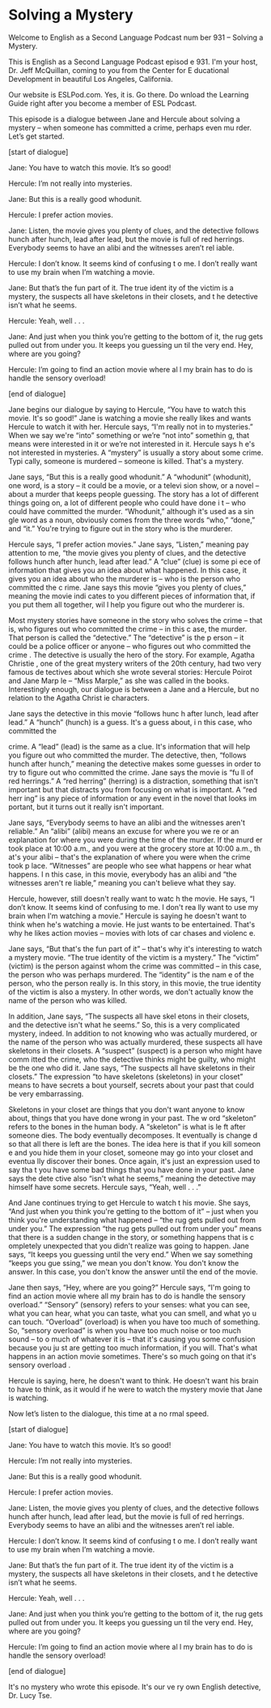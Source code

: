 # Solving a Mystery

Welcome to English as a Second Language Podcast num ber 931 – Solving a Mystery.

This is English as a Second Language Podcast episod e 931. I'm your host, Dr. Jeff McQuillan, coming to you from the Center for E ducational Development in beautiful Los Angeles, California.

Our website is ESLPod.com. Yes, it is. Go there. Do wnload the Learning Guide right after you become a member of ESL Podcast.

This episode is a dialogue between Jane and Hercule  about solving a mystery – when someone has committed a crime, perhaps even mu rder. Let’s get started.

[start of dialogue]

Jane: You have to watch this movie. It’s so good!

Hercule: I’m not really into mysteries.

Jane: But this is a really good whodunit.

Hercule: I prefer action movies.

Jane: Listen, the movie gives you plenty of clues, and the detective follows hunch after hunch, lead after lead, but the movie is full  of red herrings. Everybody seems to have an alibi and the witnesses aren’t rel iable.

Hercule: I don’t know. It seems kind of confusing t o me. I don’t really want to use my brain when I’m watching a movie.

Jane: But that’s the fun part of it. The true ident ity of the victim is a mystery, the suspects all have skeletons in their closets, and t he detective isn’t what he seems.

Hercule: Yeah, well . . .

Jane: And just when you think you’re getting to the  bottom of it, the rug gets pulled out from under you. It keeps you guessing un til the very end. Hey, where are you going?

Hercule: I’m going to find an action movie where al l my brain has to do is handle the sensory overload!

[end of dialogue]

Jane begins our dialogue by saying to Hercule, “You  have to watch this movie. It's so good!” Jane is watching a movie she really likes and wants Hercule to watch it with her. Hercule says, “I'm really not in to mysteries.” When we say we're “into” something or we’re “not into” somethin g, that means were interested in it or we’re not interested in it. Hercule says h e's not interested in mysteries. A “mystery” is usually a story about some crime. Typi cally, someone is murdered – someone is killed. That's a mystery.

Jane says, “But this is a really good whodunit.” A “whodunit” (whodunit), one word, is a story – it could be a movie, or a televi sion show, or a novel – about a murder that keeps people guessing. The story has a lot of different things going on, a lot of different people who could have done i t – who could have committed the murder. “Whodunit,” although it's used as a sin gle word as a noun, obviously comes from the three words “who,” “done,” and “it.”  You're trying to figure out in the story who is the murderer.

Hercule says, “I prefer action movies.” Jane says, “Listen,” meaning pay attention to me, “the movie gives you plenty of clues, and the detective follows hunch after hunch, lead after lead.” A “clue” (clue) is some pi ece of information that gives you an idea about what happened. In this case, it gives  you an idea about who the murderer is – who is the person who committed the c rime. Jane says this movie “gives you plenty of clues,” meaning the movie indi cates to you different pieces of information that, if you put them all together, wil l help you figure out who the murderer is.

Most mystery stories have someone in the story who solves the crime – that is, who figures out who committed the crime – in this c ase, the murder. That person is called the “detective.” The “detective” is the p erson – it could be a police officer or anyone – who figures out who committed the crime . The detective is usually the hero of the story. For example, Agatha Christie , one of the great mystery writers of the 20th century, had two very famous de tectives about which she wrote several stories: Hercule Poirot and Jane Marp le – “Miss Marple,” as she was called in the books. Interestingly enough, our dialogue is between a Jane and a Hercule, but no relation to the Agatha Christ ie characters.

Jane says the detective in this movie “follows hunc h after lunch, lead after lead.” A “hunch” (hunch) is a guess. It's a guess about, i n this case, who committed the

crime. A “lead” (lead) is the same as a clue. It's information that will help you figure out who committed the murder. The detective,  then, “follows hunch after hunch,” meaning the detective makes some guesses in  order to try to figure out who committed the crime. Jane says the movie is “fu ll of red herrings.” A “red herring” (herring) is a distraction, something that  isn't important but that distracts you from focusing on what is important. A “red herr ing” is any piece of information or any event in the novel that looks im portant, but it turns out it really isn't important.

Jane says, “Everybody seems to have an alibi and the witnesses aren't reliable.” An “alibi” (alibi) means an excuse for where you we re or an explanation for where you were during the time of the murder. If the murd er took place at 10:00 a.m., and you were at the grocery store at 10:00 a.m., th at's your alibi – that's the explanation of where you were when the crime took p lace. “Witnesses” are people who see what happens or hear what happens. I n this case, in this movie, everybody has an alibi and “the witnesses aren't re liable,” meaning you can't believe what they say.

Hercule, however, still doesn't really want to watc h the movie. He says, “I don’t know. It seems kind of confusing to me. I don't rea lly want to use my brain when I'm watching a movie.” Hercule is saying he doesn't  want to think when he's watching a movie. He just wants to be entertained. That's why he likes action movies – movies with lots of car chases and violenc e.

Jane says, “But that's the fun part of it” – that's  why it's interesting to watch a mystery movie. “The true identity of the victim is a mystery.” The “victim” (victim) is the person against whom the crime was committed – in this case, the person who was perhaps murdered. The “identity” is the nam e of the person, who the person really is. In this story, in this movie, the  true identity of the victim is also a mystery. In other words, we don't actually know the  name of the person who was killed.

In addition, Jane says, “The suspects all have skel etons in their closets, and the detective isn't what he seems.” So, this is a very complicated mystery, indeed. In addition to not knowing who was actually murdered, or the name of the person who was actually murdered, these suspects all have skeletons in their closets. A “suspect” (suspect) is a person who might have comm itted the crime, who the detective thinks might be guilty, who might be the one who did it. Jane says, “The suspects all have skeletons in their closets.” The expression “to have skeletons (skeletons) in your closet” means to have secrets a bout yourself, secrets about your past that could be very embarrassing.

Skeletons in your closet are things that you don't want anyone to know about, things that you have done wrong in your past. The w ord “skeleton” refers to the bones in the human body. A “skeleton” is what is le ft after someone dies. The body eventually decomposes. It eventually is change d so that all there is left are the bones. The idea here is that if you kill someon e and you hide them in your closet, someone may go into your closet and eventua lly discover their bones. Once again, it's just an expression used to say tha t you have some bad things that you have done in your past. Jane says the dete ctive also “isn't what he seems,” meaning the detective may himself have some  secrets. Hercule says, “Yeah, well . . .”

And Jane continues trying to get Hercule to watch t his movie. She says, “And just when you think you're getting to the bottom of it” – just when you think you're understanding what happened – “the rug gets pulled out from under you.” The expression “the rug gets pulled out from under you”  means that there is a sudden change in the story, or something happens that is c ompletely unexpected that you didn't realize was going to happen. Jane says, “It keeps you guessing until the very end.” When we say something “keeps you gue ssing,” we mean you don't know. You don't know the answer. In this case, you don't know the answer until the end of the movie.

Jane then says, “Hey, where are you going?” Hercule  says, “I'm going to find an action movie where all my brain has to do is handle  the sensory overload.” “Sensory” (sensory) refers to your senses: what you  can see, what you can hear, what you can taste, what you can smell, and what yo u can touch. “Overload” (overload) is when you have too much of something. So, “sensory overload” is when you have too much noise or too much sound – to o much of whatever it is – that it's causing you some confusion because you ju st are getting too much information, if you will. That's what happens in an  action movie sometimes. There's so much going on that it's sensory overload .

Hercule is saying, here, he doesn't want to think. He doesn't want his brain to have to think, as it would if he were to watch the mystery movie that Jane is watching.

Now let’s listen to the dialogue, this time at a no rmal speed.

[start of dialogue]

Jane: You have to watch this movie. It’s so good!

Hercule: I’m not really into mysteries.

 Jane: But this is a really good whodunit.

Hercule: I prefer action movies.

Jane: Listen, the movie gives you plenty of clues, and the detective follows hunch after hunch, lead after lead, but the movie is full  of red herrings. Everybody seems to have an alibi and the witnesses aren’t rel iable.

Hercule: I don’t know. It seems kind of confusing t o me. I don’t really want to use my brain when I’m watching a movie.

Jane: But that’s the fun part of it. The true ident ity of the victim is a mystery, the suspects all have skeletons in their closets, and t he detective isn’t what he seems.

Hercule: Yeah, well . . .

Jane: And just when you think you’re getting to the  bottom of it, the rug gets pulled out from under you. It keeps you guessing un til the very end. Hey, where are you going?

Hercule: I’m going to find an action movie where al l my brain has to do is handle the sensory overload!

[end of dialogue]

It's no mystery who wrote this episode. It's our ve ry own English detective, Dr. Lucy Tse.

